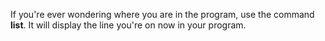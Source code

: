If you're ever wondering where you are in the program, use the command **list**. It will display the line you're on now in your program.
